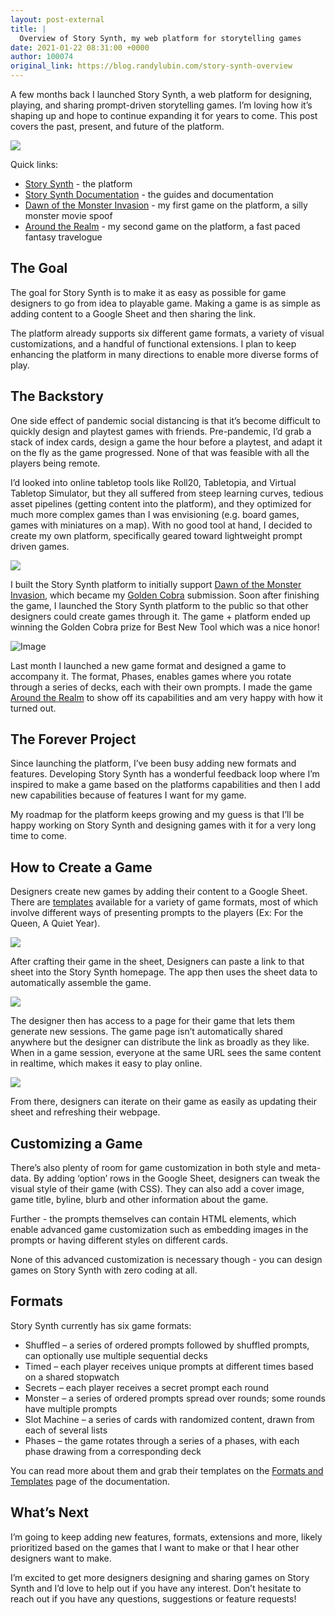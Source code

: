 ```yaml
---
layout: post-external
title: |
  Overview of Story Synth, my web platform for storytelling games
date: 2021-01-22 08:31:00 +0000
author: 100074
original_link: https://blog.randylubin.com/story-synth-overview
---
```


A few months back I launched Story Synth, a web platform for designing, playing, and sharing prompt-driven storytelling games. I’m loving how it’s shaping up and hope to continue expanding it for years to come. This post covers the past, present, and future of the platform.

![](/images/screen-shot-2021-01-22-at-8-58-21-am.png)

Quick links:

- [Story Synth](https://storysynth.org "Story Synth") - the platform
- [Story Synth Documentation](https://storysynth.org "https://storysynth.org") - the guides and documentation
- [Dawn of the Monster Invasion](https://storysynth.org) - my first game on the platform, a silly monster movie spoof
- [Around the Realm](https://storysynth.org/#/Games/Around-The-Realm/) - my second game on the platform, a fast paced fantasy travelogue

## The Goal

The goal for Story Synth is to make it as easy as possible for game designers to go from idea to playable game. Making a game is as simple as adding content to a Google Sheet and then sharing the link.

The platform already supports six different game formats, a variety of visual customizations, and a handful of functional extensions. I plan to keep enhancing the platform in many directions to enable more diverse forms of play.

## The Backstory

One side effect of pandemic social distancing is that it’s become difficult to quickly design and playtest games with friends. Pre-pandemic, I’d grab a stack of index cards, design a game the hour before a playtest, and adapt it on the fly as the game progressed. None of that was feasible with all the players being remote.

I’d looked into online tabletop tools like Roll20, Tabletopia, and Virtual Tabletop Simulator, but they all suffered from steep learning curves, tedious asset pipelines (getting content into the platform), and they optimized for much more complex games than I was envisioning (e.g. board games, games with miniatures on a map). With no good tool at hand, I decided to create my own platform, specifically geared toward lightweight prompt driven games.

![](/images/screen-shot-2021-01-22-at-8-56-54-am.png)

I built the Story Synth platform to initially support [Dawn of the Monster Invasion](https://storysynth.org), which became my [Golden Cobra](http://goldencobra.org/) submission. Soon after finishing the game, I launched the Story Synth platform to the public so that other designers could create games through it. The game + platform ended up winning the Golden Cobra prize for Best New Tool which was a nice honor!

![Image](https://pbs.twimg.com/media/Epn0UQ4VgAAcdSZ?format=jpg&name=medium)

Last month I launched a new game format and designed a game to accompany it. The format, Phases, enables games where you rotate through a series of decks, each with their own prompts. I made the game [Around the Realm](https://storysynth.org/#/Games/Around-The-Realm/) to show off its capabilities and am very happy with how it turned out.

## The Forever Project

Since launching the platform, I’ve been busy adding new formats and features. Developing Story Synth has a wonderful feedback loop where I’m inspired to make a game based on the platforms capabilities and then I add new capabilities because of features I want for my game.

My roadmap for the platform keeps growing and my guess is that I’ll be happy working on Story Synth and designing games with it for a very long time to come.

## How to Create a Game

Designers create new games by adding their content to a Google Sheet. There are [templates](https://docs.storysynth.org/guide/formats.html) available for a variety of game formats, most of which involve different ways of presenting prompts to the players (Ex: For the Queen, A Quiet Year).

![](/images/screen-shot-2021-01-22-at-9-09-09-am.png)

After crafting their game in the sheet, Designers can paste a link to that sheet into the Story Synth homepage. The app then uses the sheet data to automatically assemble the game.

![](/images/screen-shot-2021-01-22-at-9-10-41-am.png)

The designer then has access to a page for their game that lets them generate new sessions. The game page isn’t automatically shared anywhere but the designer can distribute the link as broadly as they like. When in a game session, everyone at the same URL sees the same content in realtime, which makes it easy to play online.

![](/images/screen-shot-2021-01-22-at-9-11-33-am.png)

From there, designers can iterate on their game as easily as updating their sheet and refreshing their webpage.

## Customizing a Game

There’s also plenty of room for game customization in both style and meta-data. By adding ‘option’ rows in the Google Sheet, designers can tweak the visual style of their game (with CSS). They can also add a cover image, game title, byline, blurb and other information about the game.

Further - the prompts themselves can contain HTML elements, which enable advanced game customization such as embedding images in the prompts or having different styles on different cards.

None of this advanced customization is necessary though - you can design games on Story Synth with zero coding at all.

## Formats

Story Synth currently has six game formats:

- Shuffled – a series of ordered prompts followed by shuffled prompts, can optionally use multiple sequential decks
- Timed – each player receives unique prompts at different times based on a shared stopwatch
- Secrets – each player receives a secret prompt each round
- Monster – a series of ordered prompts spread over rounds; some rounds have multiple prompts
- Slot Machine – a series of cards with randomized content, drawn from each of several lists
- Phases – the game rotates through a series of a phases, with each phase drawing from a corresponding deck

You can read more about them and grab their templates on the [Formats and Templates](https://docs.storysynth.org/guide/#available-formats-and-templates) page of the documentation.

## What’s Next

I’m going to keep adding new features, formats, extensions and more, likely prioritized based on the games that I want to make or that I hear other designers want to make.

I’m excited to get more designers designing and sharing games on Story Synth and I’d love to help out if you have any interest. Don’t hesitate to reach out if you have any questions, suggestions or feature requests!
